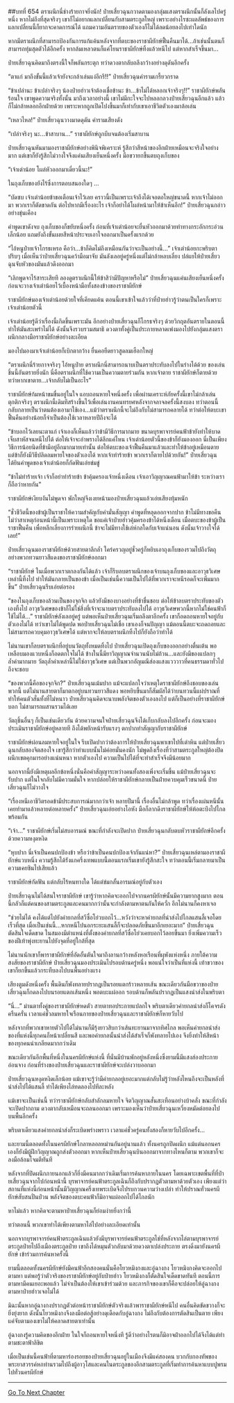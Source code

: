 ##บทที่ 654 ตราผนึกนี่ช่างร้ายกาจยิ่งนัก!
ป๋ายเสี่ยวฉุนกวาดตามองกลุ่มแสงตราผนึกนั้นก็ลังเลไปครู่หนึ่ง หากไม่ถึงที่สุดจริงๆ เขาก็ไม่อยากแลกเปลี่ยนกับสามตระกูลใหญ่ เพราะอย่างไรซะผลลัพธ์ของการแลกเปลี่ยนนี้ก็ยากจะคาดการณ์ได้ แถมความอันตรายของตัวเองก็ไม่ได้ลดน้อยลงไปเท่าใดนัก

หากมีตราผนึกที่สามารถป้องกันการแก้แค้นหลังจากที่ตบะของราชาผียักษ์ฟื้นคืนมาได้...ถ้าเช่นนั้นตนก็สามารถทุ่มสุดตัวได้อีกครั้ง หากล้มเหลวตนก็แค่โยนราชาผียักษ์ทิ้งแล้วหนีไป แต่หากสำเร็จขึ้นมา...

ป๋ายเสี่ยวฉุนคิดมาถึงตรงนี้ใจก็พลันกระตุก ทว่าดวงตากลับถลึงกว้างอย่างดุดันอีกครั้ง

“ตาแก่ มาถึงขั้นนี้แล้วเจ้ายังจะกล้าเล่นแง่อีกรึ!!” ป๋ายเสี่ยวฉุนคำรามเกรี้ยวกราด

“ข้าเปล่านะ ข้าเปล่าจริงๆ น้องป๋ายฮ่าวเจ้าต้องเชื่อข้านะ ข้า...ข้าไม่ได้หลอกเจ้าจริงๆ!!” ราชาผียักษ์พลันร้อนใจ เขาพูดความจริงทั้งนั้น มาถึงเวลาอย่างนี้ เขาไม่มีกะใจจะไปหลอกลวงป๋ายเสี่ยวฉุนอีกแล้ว แล้วก็ไม่กล้าหลอกอีกฝ่ายด้วย เพราะหากถูกเปิดโปงขึ้นมาก็เท่ากับเขาเอาชีวิตตัวเองมาล้อเล่น

“เหลวไหล!” ป๋ายเสี่ยวฉุนวางมาดดุดัน คำรามเสียงดัง

“เปล่าจริงๆ นะ...ข้าสาบาน...” ราชาผียักษ์ถูกบีบจนต้องเริ่มสาบาน

ป๋ายเสี่ยวฉุนหันมามองราชาผียักษ์อย่างพินิจพิเคราะห์ รู้สึกว่าสีหน้าของอีกฝ่ายเหมือนจะจริงใจอย่างมาก แต่เขาก็ยังรู้สึกไม่วางใจจึงแค่นเสียงเย็นหนึ่งครั้ง มือขวายกขึ้นตบถุงเก็บของ

“เจ้าเต่าน้อย โผล่หัวออกมาเดี๋ยวนี้นะ!”

ในถุงเก็บของยังไร้ซึ่งการตอบสนองใดๆ ...

“บัดซบ เจ้าเต่าน้อยข้าขอเตือนเจ้าไว้เลย คราวนี้เป็นเพราะเจ้าถึงได้เจอตอใหญ่ขนาดนี้ หากเจ้าไม่ออกมา พวกเราก็ตัดขาดกัน ต่อไปหากมีเรื่องอะไร เจ้าก็อย่าได้โผล่หน้ามาให้ข้าเห็นอีก!” ป๋ายเสี่ยวฉุนกล่าวอย่างขุ่นเคือง

คำพูดเขาดังจบ ถุงเก็บของก็ขยับหนึ่งครั้ง ก่อนที่เจ้าเต่าน้อยจะยื่นหัวออกมาด้วยท่าทางกระอักกระอ่วนเล็กน้อย แถมยังถึงขั้นเผยสีหน้าประจบเอาใจออกมาเป็นครั้งแรกด้วย

“ไอ้หนูป๋ายเจ้าโกรธเหรอ คือว่า...ข้าก็คิดไม่ถึงเหมือนกันว่าจะเป็นอย่างนี้...” เจ้าเต่าน้อยกะพริบตาปริบๆ เมื่อเห็นว่าป๋ายเสี่ยวฉุนคว้ามือมาจับ มันลังเลอยู่ครู่หนึ่งแต่ไม่กล้าหลบเลี่ยง ปล่แยให้ป๋ายเสี่ยวฉุนจับหัวของมันแล้วดึงออกมา

“เลิกพูดจาไร้สาระเสียที ลองดูตราผนึกนี้ให้ข้าสิว่ามีปัญหาหรือไม่” ป๋ายเสี่ยวฉุนแค่นเสียงเย็นหนึ่งครั้ง ก่อนจะวางเจ้าเต่าน้อยไว้เบื้องหน้ามือทั้งสองข้างของราชาผียักษ์

ราชาผียักษ์มองเจ้าเต่าน้อยด้วยใจที่เคียดแค้น ตอนนี้เขาเข้าใจแล้วว่าที่ป๋ายฮ่าวรู้ว่าตนเป็นใครก็เพราะเจ้าเต่าน้อยตัวนี้

เจ้าเต่าน้อยรู้ดีว่าเรื่องนี้เกิดขึ้นเพราะมัน อีกอย่างป๋ายเสี่ยวฉุนก็โกรธจริงๆ ด้วยวิกฤตอันตรายในตอนนี้ทำให้มันสะเพร่าไม่ได้ ดังนั้นจึงรวบรวมสมาธิ ดวงตาทั้งคู่เป็นประกายหลาดเพ่งมองไปยังกลุ่มแสงตราผนึกกลางมือราชาผียักษ์อย่างละเอียด

มองไปมองมาเจ้าเต่าน้อยก็เบิกตากว้าง ยื่นคอยืดยาวสูดลมเฮือกใหญ่

“ตราผนึกนี่ร้ายกาจจริงๆ ไอ้หนูป๋าย ตราผนึกนี่สามารถนาบเป็นตราประทับลงไปในร่างได้ด้วย ของเล่นชิ้นนี้อันตรายยิ่งนัก นี่คือตราผนึกที่ใช้ความเป็นความตายร่วมกัน หากเจ้าตาย ราชาผียักษ์ก็ตายด้วย ทว่าหากเขาตาย...เจ้ากลับไม่เป็นอะไร”

ราชาผียักษ์ก้มหน้าขมขื่นอยู่ในใจ แอบถอนหายใจหนึ่งครั้ง เพื่อผ่านเคราะห์ภัยครั้งนี้เขาไม่กล้าเล่นตุกติกจริงๆ ตราผนึกนี้เดิมทีสร้างขึ้นไว้เพื่อเล่นงานคนทรยศหลังจากจลาจลครั้งนี้สงบลง ทว่าตอนนี้กลับกลายเป็นว่าตนต้องเอามาใช้เอง...แม้ว่าตราผนึกนี้จะไม่ถึงกับไม่สามารถคลายได้ ทว่าต่อให้ตบะเขาฟื้นคืนอย่างน้อยก็จำเป็นต้องใช้เวลาหลายปีถึงจะได้

“ข้าบอกไว้เลยนะตาแก่ เจ้าเองก็เห็นแล้วว่าข้ามีวิธีการมากมาย ขนาดบุรพาจารย์คนฟ้าข้ายังทำให้บาดเจ็บสาหัสจนหนีไปได้ ต่อให้เจ้าจะอำพรางได้ลึกแค่ไหน เจ้าเต่าน้อยตัวนี้ของข้าก็ยังมองออก นี่เป็นเพียงวิธีการน้อยนิดที่ข้ามีอยู่อีกมากมายเท่านั้น ต่อให้ตบะของเจ้าฟื้นคืนมาแล้วและทำให้ข้าอยู่เหมือนตาย แต่ข้าก็ยังมีวิธีปลิดลมหายใจของตัวเองได้ หากเจ้าทำร้ายข้า พวกเราก็ตายไปด้วยกัน!” ป๋ายเสี่ยวฉุนได้ยินคำพูดของเจ้าเต่าน้อยก็กัดฟันเอ่ยข่มขู่

“ข้าไม่ทำร้ายเจ้า เจ้าก็อย่าทำร้ายข้า ข้าคุ้มครองเจ้าหนึ่งเดือน เจ้าเอาวิญญาณคนฟ้ามาให้ข้า ระหว่างเราก็ถือว่าหายกัน”

ราชาผียักษ์เงียบงันไม่พูดจา พักใหญ่จึงเงยหน้ามองป๋ายเสี่ยวฉุนแล้วเอ่ยเสียงทุ้มหนัก

“ชั่วชีวิตนี้ของข้าผู้เป็นราชาให้ความสำคัญกับคำมั่นสัญญา คำพูดที่หลุดออกจากปาก ข้าไม่มีทางขอคืน ไม่ว่าสาเหตุก่อนหน้านี้เป็นเพราะเหตุใด ขอแค่เจ้าป๋ายฮ่าวคุ้มครองข้าได้หนึ่งเดือน เมื่อตบะของข้าผู้เป็นราชาฟื้นคืน เพื่อหลีกเลี่ยงการร่ายผนึกนี้ ข้าจะไม่มีทางใช้เล่ห์กลใดกับเจ้าแน่นอน ดังนั้นเจ้าวางใจได้เลย!”

ป๋ายเสี่ยวฉุนมองราชาผียักษ์ด้วยสายตาลึกล้ำ ใคร่ครวญอยู่ชั่วครู่ก็หยิบเอาถุงเก็บของรวมไปถึงวัตถุอย่างพวกทวนยาวสีแดงของราชาผียักษ์ออกมา

“ราชาผียักษ์ ในเมื่อพวกเราตกลงกันได้แล้ว เจ้าก็รีบลบตราผนึกของเจ้าบนถุงเก็บของและอาวุธวิเศษเหล่านี้ทิ้งไป ทำให้มันกลายเป็นของข้า เมื่อเป็นเช่นนี้ความเป็นไปได้ที่พวกเราจะหนีรอดก็จะเพิ่มมากขึ้น” ป๋ายเสี่ยวฉุนรีบเอ่ยต่อรอง

“ของในถุงเก็บของล้วนเป็นของจุกจิก แล้วยังมีของบางอย่างที่ข้าชื่นชอบ ต่อให้ข้าลบตราประทับของตัวเองทิ้งไป อาวุธวิเศษของข้าก็ไม่ใช่สิ่งที่เจ้าจะนาบตราประทับลงไปได้ อาวุธวิเศษพวกนี้หากไม่ใช่คนฟ้าก็ใช้ไม่ได้...” ราชาผียักษ์ลังเลอยู่ครู่ แต่พอเห็นป๋ายเสี่ยวฉุนเริ่มถลึงตาอีกครั้ง เขาก็อดถอนหายใจอยู่กับตัวเองไม่ได้ ทว่าเขาไม่ได้พูดปด พอป๋ายเสี่ยวฉุนไม่เชื่อ เขาเองก็จนปัญญา แม้ตอนนี้ตบะจะถดถอยและไม่สามารถควบคุมอาวุธวิเศษได้ แต่หากจะให้ลบตราผนึกทิ้งไปก็ยังถือว่าทำได้

ไม่นานเขาก็ลบตราผนึกที่อยู่บนวัตถุทั้งหมดทิ้งไป ป๋ายเสี่ยวฉุนเปิดถุงเก็บของออกอย่างตื่นเต้น พอเหลือบมองแวบหนึ่งก็อดตกใจไม่ได้ ข้างในนี้มียาวิญญาณจำนวนนับไม่ถ้วน...และยังมีของแปลกๆ ล้ำค่ามากมาย วัตถุล้ำค่าเหล่านี้ไม่ใช่อาวุธวิเศษ แต่เป็นพวกอัญมณีส่องแสงแวววาวที่คนธรรมดาทั่วไปถึงจะชอบ

“ของพวกนี้คือของจุกจิก?” ป๋ายเสี่ยวฉุนเม้มปาก แม้จะแปลกใจว่าเหตุใดราชาผียักษ์ถึงชอบของเล่นพวกนี้ แต่ไม่นานสายตาก็มาตกอยู่บนทวนยาวสีแดง พอหยิบขึ้นมาก็สัมผัสได้ว่าบนทวนนี้แผ่ปราณที่ทำให้คนตัวสั่นทั้งที่ไม่หนาว ป๋ายเสี่ยวฉุนคิดจะนาบพลังจิตของตัวเองลงไป แต่ก็เป็นอย่างที่ราชาผียักษ์บอก ไม่สามารถผสานรวมได้เลย

วัตถุชิ้นอื่นๆ ก็เป็นเช่นเดียวกัน ด้วยความจนใจป๋ายเสี่ยวฉุนจึงได้เก็บกลับลงไปอีกครั้ง ก่อนจะมองประเมินราชาผียักษ์อยู่หลายที ถึงได้พยักหน้ารับแรงๆ ตกปากทำสัญญากับราชาผียักษ์

ราชาผียักษ์ผ่อนลมหายใจอยู่ในใจ รีบเปิดปากว่าต้องการให้ป๋ายเสี่ยวฉุนพาเขาไปที่เต่าหิน แต่ป๋ายเสี่ยวฉุนกลับสองจิตสองใจ เขารู้สึกว่าทำแบบนั้นไม่ค่อยมั่นคงนัก ไม่พูดถึงเรื่องที่ว่าสามตระกูลใหญ่ต้องปิดผนึกเขตคุกมารอย่างแน่นหนา หากตัวเองไป ความเป็นไปได้ที่จะทำสำเร็จจึงมีน้อยมาก

นอกจากนี้ยังมีเหตุผลอีกข้อหนึ่งนั่นคือคำสัญญาระหว่างคนทั้งสองเพิ่งจะเริ่มขึ้น แม้ป๋ายเสี่ยวฉุนจะรับปาก แต่ในใจกลับไม่มีความมั่นใจ หากปล่อยให้ราชาผียักษ์กลายเป็นฝ่ายควบคุมเร็วขนาดนี้ ป๋ายเสี่ยวฉุนก็ไม่วางใจ

“เรื่องหนีเอาชีวิตรอดข้ามีประสบการณ์มากกว่าเจ้า หลายปีมานี้ เรื่องอื่นไม่กล้าพูด ทว่าเรื่องเผ่นหนีนั้นเคยทำมาแล้วหลายต่อหลายครั้ง” ป๋ายเสี่ยวฉุนเอ่ยอย่างโอหัง มือก็ลากดึงราชาผียักษ์ให้ห้อตะบึงไปไกลพร้อมกัน

“เจ้า...” ราชาผียักษ์เริ่มไม่สบอารมณ์ ขณะที่กำลังจะเปิดปาก ป๋ายเสี่ยวฉุนกลับตบหัวราชาผียักษ์อีกครั้งด้วยความหงุดหงิด

“หุบปาก นี่เจ้าเป็นคนปกป้องข้า หรือว่าข้าเป็นคนปกป้องเจ้ากันแน่หา?” ป๋ายเสี่ยวฉุนเหล่ตามองราชาผียักษ์แวบหนึ่ง ความรู้สึกได้รังแกครึ่งเทพแบบนี้ตอนแรกเริ่มเขายังรู้สึกสะใจ ทว่าตอนนี้เริ่มกลายมาเป็นความเคยชินไปเสียแล้ว

ราชาผียักษ์กัดฟัน แต่กลับไร้หนทางใด ได้แต่ข่มกลั้นอารมณ์อยู่กับตัวเอง

ป๋ายเสี่ยวฉุนไม่ได้สนใจราชาผียักษ์ เขารู้ว่าหากคิดจะออกไปจากนครผียักษ์นั้นมีความยากสูงมาก ตอนนี้กลัวก็แต่คนของสามตระกูลและคนมากกว่านั้นจะกำลังตามหาตนกันให้ควั่ก อีกไม่นานก็คงหาเจอ

“ช่วยไม่ได้ คงได้แต่ไปยังค่ายกลที่สวีซื่อโย่วบอกไว้...หวังว่าจะหาค่ายกลที่นำส่งไปไกลแสนลี้เจอโดยเร็วที่สุด เมื่อเป็นเช่นนี้...หากหนีไปนอกระยะแสนลี้ก็จะปลอดภัยขึ้นมาอีกเยอะมาก” ป๋ายเสี่ยวฉุนตัดสินใจเด็ดขาด ในสมองมีตำแหน่งที่ตั้งของค่ายกลที่สวีซื่อโย่วเคยบอกไว้ลอยขึ้นมา ยิ่งเพิ่มความเร็วของฝีเท้าพุ่งทะยานไปยังจุดที่อยู่ใกล้ที่สุด

ไม่นานนักเขาก็พาราชาผียักษ์ที่อัดอั้นตันใจมาถึงลานกว้างหลังหอเรือนที่ผุพังแห่งหนึ่ง ภายใต้ความสงสัยของราชาผียักษ์ ป๋ายเสี่ยวฉุนมองประเมินไปรอบด้านครู่หนึ่ง พอแน่ใจว่าเป็นที่แห่งนี้ เท้าขวาของเขาก็ยกขึ้นแล้วกระทืบลงไปบนพื้นอย่างแรง

เสียงตูมดังหนึ่งครั้ง พื้นดินก็พังทลายปรากฏเป็นรอยแตกร้าวหลายเส้น ขณะเดียวกันมือขวาของป๋ายเสี่ยวฉุนก็กดลงไปบนรอยแตกเส้นหนึ่ง พอตบะแผ่ออก รอบด้านก็พลันปรากฏเป็นแสงนำส่งในพริบตา

“นี่...” ม่านตาทั้งคู่ของราชาผียักษ์หดตัว สายตาทอประกายแปลกใจ พริบตาเดียวค่ายกลนำส่งก็โคจรดังครืนครั่น เวลาแค่ชั่วลมหายใจเรือนกายของป๋ายเสี่ยวฉุนและราชาผียักษ์ก็หายวับไป

หลังจากที่พวกเขาหายตัวไปได้ไม่นานก็มีรุ้งยาวสิบกว่าเส้นทะยานมาจากทิศไกล พอเห็นค่ายกลนำส่งของที่แห่งนี้ทุกคนก็หน้าเปลี่ยนสี และพอค่ายกลนั้นนำส่งได้สำเร็จก็พังทลายไปเอง จึงยิ่งทำให้สีหน้าของทุกคนน่าเกลียดมากกว่าเดิม

ขณะเดียวกันอีกพื้นที่หนึ่งในนครผียักษ์แห่งนี้ ที่นั่นมีบ้านพักอยู่หลังหนึ่งซึ่งยามนี้มีแสงส่องประกายอ่อนจาง ก่อนที่ร่างของป๋ายเสี่ยวฉุนและราชาผียักษ์จะเปล่งวาบออกมา

ป๋ายเสี่ยวฉุนหงุดหงิดเล็กน้อย แม้เขาจะรู้ว่ามีค่ายกลอยู่เยอะมากแต่กลับไม่รู้ว่าหลังไหนถึงจะเป็นหลังที่นำส่งไปได้แสนลี้ ทำได้เพียงไล่ทดลองไปทีละหลัง

แม้เขาจะเป็นเช่นนี้ ทว่าราชาผียักษ์กลับสำลักลมหายใจ จิตวิญญาณสั่นสะเทือนอย่างบ้าคลั่ง ขณะที่กำลังจะเปิดปากถาม ดวงตากลับเหมือนจะถลนออกมา เพราะมองเห็นว่าป๋ายเสี่ยวฉุนเหวี่ยงหมัดต่อยลงไปบนพื้นอีกครั้ง

พริบตาเดียวแสงค่ายกลนำส่งก็ระเบิดพร่างพราว เวลาแค่ชั่วครู่คนทั้งสองก็หายวับไปอีกครั้ง...

และยามนี้ตลอดทั้งในนครผียักษ์โกลาหลอลหม่านกันอยู่นานแล้ว ทั้งนครถูกปิดผนึก แม้แต่นอกนครเองก็ยังมีผู้ฝึกวิญญาณถูกส่งตัวออกมา หากเห็นป๋ายเสี่ยวฉุนบินออกมาจากทางไหนก็ตาม พวกเขาก็จะลงมือล้อมโจมตีทันที

หลังจากที่ปิดผนึกภายนอกแล้วก็ยิ่งมีคนมากกว่าเดิมเริ่มการค้นหาภายในนคร โดยเฉพาะเขตพื้นที่ที่ป๋ายเสี่ยวฉุนจากไปก่อนหน้านี้ บุรพาจารย์คนฟ้าตระกูลเฉินก็ถึงกับปรากฏตัวตามหาด้วยตัวเอง เพียงแต่ว่าสถานที่แห่งนี้ก่อนหน้านั้นมีวิญญาณครึ่งเทพระเบิดจึงไปรบกวนความว่างเปล่า ทำให้ปราณทั่วนครผียักษ์สับสนปั่นป่วน พลังจิตของตบะคนฟ้าก็มิอาจแผ่ออกไปได้ไกลนัก

หาไม่แล้ว หากคิดจะตามหาป๋ายเสี่ยวฉุนก็ย่อมง่ายยิ่งกว่านี้

ทว่าตอนนี้ พวกเขาทำได้เพียงตามหาไล่ไปอย่างละเอียดเท่านั้น

นอกจากบุรพาจารย์คนฟ้าตระกูลเฉินแล้วยังมีบุรพาจารย์คนฟ้าตระกูลไช่ที่หลังจากไล่ตามบุรพาจารย์ตระกูลป๋ายไปถึงเมืองตระกูลป๋าย เขาถึงได้หมุนตัวกลับมาด้วยดวงตาเปล่งประกาย ตรงดิ่งมายังนครผียักษ์ เข้าร่วมการค้นหาครั้งนี้

ยามนี้ตลอดทั้งนครผียักษ์ยังมีคนฟ้าอีกสองคนนั่นคือโยวหมิงกงและอู๋ฉางกง โยวหมิงกงคิดจะออกไปตามหา แต่พอรู้ว่าตัวจริงของราชาผียักษ์อยู่กับป๋ายฮ่าว โยวหมิงกงก็ตัดสินใจเด็ดขาดทันที ตอนนี้การตามหามีคนเยอะพอแล้ว ไม่จำเป็นต้องให้เขาเข้าร่วมด้วย และภารกิจของเขาก็คือจะปล่อยให้อู๋ฉางกงตามหาป๋ายฮ่าวเจอไม่ได้

มิฉะนั้นหากอู๋ฉางกงปรากฏตัวต่อหน้าราชาผียักษ์ตัวจริงแล้วพาราชาผียักษ์หนีไป คนอื่นคิดขัดขวางก็จะยิ่งยุ่งยาก ดังนั้นโยวหมิงกงจึงลงมือต่อสู้อย่างดุเดือดกับอู๋ฉางกง ไม่ถึงกับต้องการตัดสินเป็นตาย เพียงแค่จับตามองเขาไม่ให้คลาดสายตาเท่านั้น

อู๋ฉางกงรู้ความคิดของอีกฝ่าย ในใจก็ถอนหายใจหนึ่งที รู้ดีว่าอย่างไรตนก็มิอาจฝ่าออกไปได้จึงได้แต่ทำตามชะตาฟ้าลิขิต

เมื่อเป็นเช่นนี้คนฟ้าที่ตามหาร่องรอยของป๋ายเสี่ยวฉุนอยู่ในเมืองจึงมีแค่สองคน บวกกับกองทัพของพระยาสวรรค์หกท่านรวมไปถึงผู้อาวุโสและคนในตระกูลของอีกสามตระกูลที่เริ่มทำการค้นหาแบบปูพรมไปทั่วนครผียักษ์

------


[Go To Next Chapter]( ./92.md)